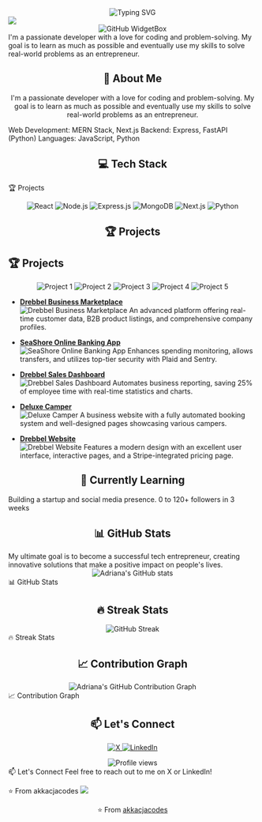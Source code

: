 <div align="center">
  <img src="https://readme-typing-svg.demolab.com?font=Fira+Code&size=32&duration=2800&pause=2000&color=A9FEF7&center=true&vCenter=true&width=940&lines=Hey%2C+I'm+Adriana+Sobota!+Welcome+to+my+Profile!" alt="Typing SVG" />
</div>


<img src="https://user-images.githubusercontent.com/73097560/115834477-dbab4500-a447-11eb-908a-139a6edaec5c.gif">


<div align="center">
  <img src="https://github-widgetbox.vercel.app/api/profile?username=akkacjacodes&data=followers,repositories,stars,commits&theme=nautilus" alt="GitHub WidgetBox" />
</div>
I'm a passionate developer with a love for coding and problem-solving. My goal is to learn as much as possible and eventually use my skills to solve real-world problems as an entrepreneur.

<h2 align="center">🚀 About Me</h2>

<p align="center">
  I'm a passionate developer with a love for coding and problem-solving. My goal is to learn as much as possible and eventually use my skills to solve real-world problems as an entrepreneur.
</p>
Web Development: MERN Stack, Next.js
Backend: Express, FastAPI (Python)
Languages: JavaScript, Python

<h2 align="center">💻 Tech Stack</h2>
🏆 Projects
<p align="center">
  <img src="https://img.shields.io/badge/React-20232A?style=for-the-badge&logo=react&logoColor=61DAFB" alt="React" />
  <img src="https://img.shields.io/badge/Node.js-43853D?style=for-the-badge&logo=node.js&logoColor=white" alt="Node.js" />
  <img src="https://img.shields.io/badge/Express.js-404D59?style=for-the-badge" alt="Express.js" />
  <img src="https://img.shields.io/badge/MongoDB-4EA94B?style=for-the-badge&logo=mongodb&logoColor=white" alt="MongoDB" />
  <img src="https://img.shields.io/badge/next.js-000000?style=for-the-badge&logo=next.js&logoColor=white" alt="Next.js" />
  <img src="https://img.shields.io/badge/Python-3776AB?style=for-the-badge&logo=python&logoColor=white" alt="Python" />

</p>

<h2 align="center">🏆 Projects</h2>

## 🏆 Projects

<div align="center">
  <img src="https://via.placeholder.com/100x100" alt="Project 1" />
  <img src="https://via.placeholder.com/100x100" alt="Project 2" />
  <img src="https://via.placeholder.com/100x100" alt="Project 3" />
  <img src="https://via.placeholder.com/100x100" alt="Project 4" />
  <img src="https://via.placeholder.com/100x100" alt="Project 5" />
</div>

- **[Drebbel Business Marketplace](https://adriana-professional-web-portfolio-akkacjacodes-projects.vercel.app/project/drebbel-business-marketplace)**  
  <img src="https://adriana-professional-web-portfolio-akkacjacodes-projects.vercel.app/assets/drebbel_business_marketplace.png" alt="Drebbel Business Marketplace" />
  An advanced platform offering real-time customer data, B2B product listings, and comprehensive company profiles.

- **[SeaShore Online Banking App](https://adriana-professional-web-portfolio-akkacjacodes-projects.vercel.app/project/seashore-online-banking-app)**  
  <img src="https://adriana-professional-web-portfolio-akkacjacodes-projects.vercel.app/assets/seashore_online_banking_app.png" alt="SeaShore Online Banking App" />
  Enhances spending monitoring, allows transfers, and utilizes top-tier security with Plaid and Sentry.

- **[Drebbel Sales Dashboard](https://adriana-professional-web-portfolio-akkacjacodes-projects.vercel.app/project/drebbel-sales-dashboard)**  
  <img src="https://adriana-professional-web-portfolio-akkacjacodes-projects.vercel.app/assets/drebbel_sales_dashboard.png" alt="Drebbel Sales Dashboard" />
  Automates business reporting, saving 25% of employee time with real-time statistics and charts.

- **[Deluxe Camper](https://adriana-professional-web-portfolio-akkacjacodes-projects.vercel.app/project/deluxe-camper)**  
  <img src="https://adriana-professional-web-portfolio-akkacjacodes-projects.vercel.app/assets/deluxe_camper.png" alt="Deluxe Camper" />
  A business website with a fully automated booking system and well-designed pages showcasing various campers.

- **[Drebbel Website](https://adriana-professional-web-portfolio-akkacjacodes-projects.vercel.app/project/drebbel-website)**  
  <img src="https://adriana-professional-web-portfolio-akkacjacodes-projects.vercel.app/assets/drebbel_website.png" alt="Drebbel Website" />
  Features a modern design with an excellent user interface, interactive pages, and a Stripe-integrated pricing page.


<h2 align="center">🌱 Currently Learning</h2>


Building a startup and social media presence. 0 to 120+ followers in 3 weeks


<h2 align="center">📊 GitHub Stats</h2>
My ultimate goal is to become a successful tech entrepreneur, creating innovative solutions that make a positive impact on people's lives.

<div align="center">
  <img src="https://github-readme-stats.vercel.app/api?username=akkacjacodes&show_icons=true&theme=radical" alt="Adriana's GitHub stats" />
</div>
📊 GitHub Stats
<h2 align="center">🔥 Streak Stats</h2>

<div align="center">
  <img src="https://github-readme-streak-stats.herokuapp.com/?user=akkacjacodes&theme=radical" alt="GitHub Streak" />
</div>
🔥 Streak Stats
<h2 align="center">📈 Contribution Graph</h2>

<div align="center">
  <img src="https://github-profile-summary-cards.vercel.app/api/cards/profile-details?username=akkacjacodes&theme=radical" alt="Adriana's GitHub Contribution Graph" />
</div>
📈 Contribution Graph
<h2 align="center">📫 Let's Connect</h2>

<p align="center">
  <a href="https://x.com/adrianacode" target="_blank">
    <img src="https://img.shields.io/badge/X-1DA1F2?style=for-the-badge&logo=x&logoColor=white" alt="X" />
  </a>
  <a href="https://www.linkedin.com/in/adriana-sobota/" target="_blank">
    <img src="https://img.shields.io/badge/LinkedIn-0077B5?style=for-the-badge&logo=linkedin&logoColor=white" alt="LinkedIn" />
  </a>
</p>
<div align="center">
  <img src="https://komarev.com/ghpvc/?username=akkacjacodes&style=flat-square&color=blue" alt="Profile views" />
</div>
📫 Let's Connect
Feel free to reach out to me on X or LinkedIn!

⭐️ From akkacjacodes
<img src="https://user-images.githubusercontent.com/73097560/115834477-dbab4500-a447-11eb-908a-139a6edaec5c.gif">

<div align="center">
  ⭐️ From <a href="https://github.com/akkacjacodes">akkacjacodes</a>
</div>
